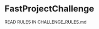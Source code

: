 FastProjectChallenge
====================

READ RULES IN [CHALLENGE_RULES.md](https://github.com/FastProjectChallenge/FastProjectChallenge/blob/master/CHALLENGE_RULES.md)
